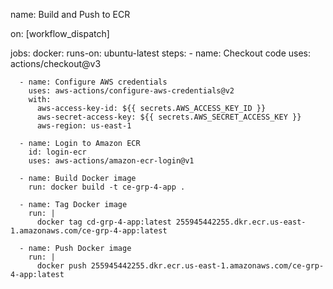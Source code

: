 name: Build and Push to ECR

on: [workflow_dispatch]

jobs:
  docker:
    runs-on: ubuntu-latest
    steps:
      - name: Checkout code
        uses: actions/checkout@v3

      - name: Configure AWS credentials
        uses: aws-actions/configure-aws-credentials@v2
        with:
          aws-access-key-id: ${{ secrets.AWS_ACCESS_KEY_ID }}
          aws-secret-access-key: ${{ secrets.AWS_SECRET_ACCESS_KEY }}
          aws-region: us-east-1

      - name: Login to Amazon ECR
        id: login-ecr
        uses: aws-actions/amazon-ecr-login@v1

      - name: Build Docker image
        run: docker build -t ce-grp-4-app .

      - name: Tag Docker image
        run: |
          docker tag cd-grp-4-app:latest 255945442255.dkr.ecr.us-east-1.amazonaws.com/ce-grp-4-app:latest

      - name: Push Docker image
        run: |
          docker push 255945442255.dkr.ecr.us-east-1.amazonaws.com/ce-grp-4-app:latest